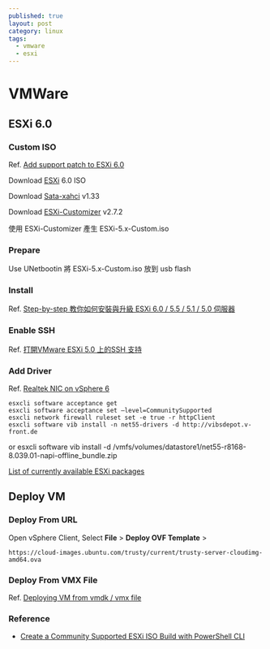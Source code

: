 ```yaml
---
published: true
layout: post
category: linux
tags: 
  - vmware
  - esxi
---
```



# VMWare

## ESXi 6.0

### Custom ISO
Ref. [Add support patch to ESXi 6.0](http://blog.night9.cc/add-support-patch-to-esxi-60/)

Download [ESXi](https://my.vmware.com/web/vmware/evalcenter?p=free-esxi6) 6.0 ISO

Download [Sata-xahci](https://vibsdepot.v-front.de/wiki/index.php/Sata-xahci) v1.33

Download [ESXi-Customizer](http://vibsdepot.v-front.de/tools/ESXi-Customizer-v2.7.2.exe) v2.7.2

使用 ESXi-Customizer 產生 ESXi-5.x-Custom.iso

### Prepare
Use UNetbootin 將 ESXi-5.x-Custom.iso 放到 usb flash

### Install
Ref. [Step-by-step 教你如何安裝與升級 ESXi 6.0 / 5.5 / 5.1 / 5.0 伺服器](https://isite.tw/2015/03/19/13091)

### Enable SSH
Ref. [打開VMware ESXi 5.0 上的SSH 支持](http://www.linuxfly.org/post/664/)

### Add Driver
Ref. [Realtek NIC on vSphere 6](http://www.vdicloud.nl/2015/02/07/realtek-nic-on-vsphere-6/)

    esxcli software acceptance get
    esxcli software acceptance set –level=CommunitySupported
    esxcli network firewall ruleset set -e true -r httpClient
    esxcli software vib install -n net55-drivers -d http://vibsdepot.v-front.de

or 
    esxcli software vib install -d  /vmfs/volumes/datastore1/net55-r8168-8.039.01-napi-offline_bundle.zip

[List of currently available ESXi packages](https://vibsdepot.v-front.de/wiki/index.php/List_of_currently_available_ESXi_packages)

## Deploy VM

### Deploy From URL
Open vSphere Client, Select ****File**** > ****Deploy OVF Template**** >

    https://cloud-images.ubuntu.com/trusty/current/trusty-server-cloudimg-amd64.ova

### Deploy From VMX File
Ref. [Deploying VM from vmdk / vmx file](http://serverfault.com/questions/579866/deploying-vm-from-vmdk-vmx-file)


### Reference
* [Create a Community Supported ESXi ISO Build with PowerShell CLI](http://www.vmware.ninja/create-a-community-supported-esxi-iso-build-with-powershell-cli/)